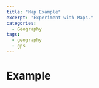 ```yaml
---
title: "Map Example"
excerpt: "Experiment with Maps."
categories:
  - Geography
tags:
  - geography
  - gps
---
```


# Example
<div id="mapExample"></div>
<div id="mapDiv"></div>
<script>mapExample("mapDiv");</script>
